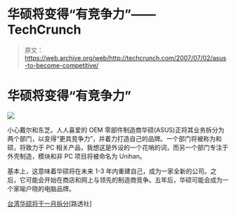 # 华硕将变得“有竞争力”——TechCrunch

> 原文：<https://web.archive.org/web/http://techcrunch.com/2007/07/02/asus-to-become-competitive/>

# 华硕将变得“有竞争力”

![](img/f2251090095a96158f4fa483b3e4f6cb.png)

小心戴尔和东芝。人人喜爱的 OEM 零部件制造商华硕(ASUS)正将其业务拆分为两个部门，以变得“更具竞争力”，并着力打造自己的品牌。一个部门将被称为和硕，将致力于 PC 相关产品，我想这是外设的一个花哨的词，而另一个部门专注于外壳制造，模块和非 PC 项目将被命名为 Unihan。

基本上，这意味着华硕将在未来 1-3 年内重建自己，成为一家全新的公司。之后，它可能会开始在商店和网上与领先的制造商竞争。五年后，华硕可能会成为一个家喻户晓的电脑品牌。

[台湾华硕将于一月拆分](https://web.archive.org/web/20210512155655/http://yahoo.reuters.com/news/articlehybrid.aspx?type=comktNews&storyID=urn:newsml:reuters.com:20070702:MTFH42528_2007-07-02_10-05-38_TP356612&pageNumber=1&imageid=&cap=&sz=13&WTModLoc=HybArt-C1-ArticlePage1)[路透社]